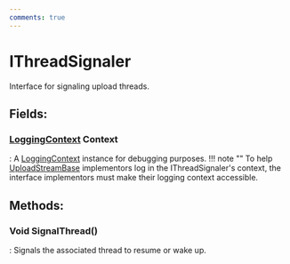 ```yaml
---
comments: true
---
```

# IThreadSignaler

Interface for signaling upload threads. 

## **Fields**:
### **[LoggingContext](../Logger/LoggingContext.md) Context**
: A [LoggingContext](../Logger/LoggingContext.md) instance for debugging purposes. 
	!!! note ""
		To help [UploadStreamBase](../Upload/UploadStreamBase.md) implementors log in the IThreadSignaler's context, the interface implementors must make their logging context accessible. 

## **Methods**:

### Void SignalThread()
: Signals the associated thread to resume or wake up. 